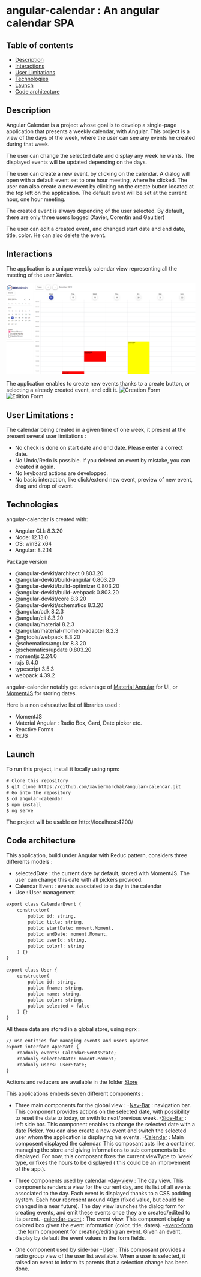 # angular-calendar : An angular calendar SPA

## Table of contents
* [Description](#description)
* [Interactions](#interactions)
* [User Limitations](#user-limitations)
* [Technologies](#technologies)
* [Launch](#launch)
* [Code architecture](#architecture)

## Description

Angular Calendar is a project whose goal is to develop a single-page application that presents a weekly calendar, with Angular.
This project is a view of the days of the week, where the user can see any events he created during that week. 

The user can change the selected date and display any week he wants. The displayed events will be updated depending on the days.

The user can create a new event, by clicking on the calendar. A dialog will open with a default event set to one hour meeting, where he clicked. The user can also create a new event by clicking on the create button located at the top left on the application. The default event will be set at the current hour, one hour meeting.

The created event is always depending of the user selected. By default, there are only three users logged (Xavier, Corentin and Gaultier)

The user can edit a created event, and changed start date and end date, title, color. He can also delete the event.

## Interactions

The application is a unique weekly calendar view representing all the meeting of the user Xavier.

![Calendar view](https://github.com/xaviermarchal/angular-calendar/blob/master/src/assets/readme/calendar.png)

The application enables to create new events thanks to a create button, or selecting a already created event, and edit it.
![Creation Form](https://github.com/xaviermarchal/angular-calendar/blob/master/src/assets/readme/event-create.png=300x350)
![Edition Form](https://github.com/xaviermarchal/angular-calendar/blob/master/src/assets/readme/event-edit.png=300x350)


## User Limitations :
The calendar being created in a given time of one week, it present at the present several user limitations :

* No check is done on start date and end date. Please enter a correct date.
* No Undo/Redo is possible. If you deleted an event by mistake, you can created it again.
* No keyboard actions are developped.
* No basic interaction, like click/extend new event, preview of new event, drag and drop of event.

## Technologies

angular-calendar is created with:
* Angular CLI: 8.3.20
* Node: 12.13.0
* OS: win32 x64
* Angular: 8.2.14

Package version
* @angular-devkit/architect          0.803.20
* @angular-devkit/build-angular      0.803.20
* @angular-devkit/build-optimizer    0.803.20
* @angular-devkit/build-webpack      0.803.20
* @angular-devkit/core               8.3.20
* @angular-devkit/schematics         8.3.20
* @angular/cdk                       8.2.3
* @angular/cli                       8.3.20
* @angular/material                  8.2.3
* @angular/material-moment-adapter   8.2.3
* @ngtools/webpack                   8.3.20
* @schematics/angular                8.3.20
* @schematics/update                 0.803.20
* momentjs							 2.24.0
* rxjs                               6.4.0
* typescript                         3.5.3
* webpack                            4.39.2

angular-calendar notably get advantage of [Material Angular](https://material.angular.io/) for UI, or [MomentJS](https://momentjs.com/)  for storing dates.

Here is a non exhasutive list of libraries used :
* MomentJS
* Material Angular : Radio Box, Card, Date picker etc. 
* Reactive Forms
* RxJS

## Launch

To run this project, install it locally using npm:

```
# Clone this repository
$ git clone https://github.com/xaviermarchal/angular-calendar.git
# Go into the repository
$ cd angular-calendar
$ npm install
$ ng serve
```

The project will be usable on http://localhost:4200/

## Code architecture

This application, build under Angular with Reduc pattern, considers three differents models : 
* selectedDate : the current date by default, stored with MomentJS. The user can change this date with all pickers provided.
* Calendar Event : events associated to a day in the calendar
* Use : User management

```
export class CalendarEvent {
    constructor(
        public id: string,
        public title: string,
        public startDate: moment.Moment,
        public endDate: moment.Moment,
        public userId: string,
        public color?: string
    ) {}
}

export class User {
    constructor(
        public id: string,
        public fname: string,
        public name: string,
        public color: string,
        public selected = false
    ) {}
}
```

All these data are stored in a global store, using ngrx :
```
// use entities for managing events and users updates
export interface AppState {
    readonly events: CalendarEventsState;
    readonly selectedDate: moment.Moment;
    readonly users: UserState;
}
```

Actions and reducers are available in the folder [Store](https://github.com/xaviermarchal/angular-calendar/tree/master/src/app/store)

This applications embeds seven different components :

* Three main components for the global view : 
   -[Nav-Bar](https://github.com/xaviermarchal/angular-calendar/tree/master/src/app/components/nav-bar) : navigation bar. This component provides actions on the selected date, with possibility to reset the date to today, or swith to next/previous week.
   -[Side-Bar](https://github.com/xaviermarchal/angular-calendar/tree/master/src/app/components/side-bar) : left side bar. This component enables to change the selected date with a date Picker. You can also create a new event and switch the selected user whom the application is displaying his events.
   -[Calendar](https://github.com/xaviermarchal/angular-calendar/tree/master/src/app/components/calendar) : Main composent displayed the calendar. This composant acts like a container, managing the store and giving informations to sub components to be displayed. For now, this composant fixes the current viewType to 'week' type, or fixes the hours to be displayed ( this could be an improvement of the app.).

* Three components used by calendar
   -[day-view](https://github.com/xaviermarchal/angular-calendar/tree/master/src/app/components/day-view) : The day view. This components renders a view for the current day, and its list of all events associated to the day. Each event is displayed thanks to a CSS padding system. Each hour represent around 40px (fixed value, but could be changed in a near future). The day view launches the dialog form for creating events, and emit these events once they are created/edited to its parent.
   -[calendar-event](https://github.com/xaviermarchal/angular-calendar/tree/master/src/app/components/calendarevent) : The event view. This component display a colored box given the event information (color, title, dates).
   -[event-form](https://github.com/xaviermarchal/angular-calendar/tree/master/src/app/components/event-form) : the form component for creating/editing an event. Given an event, display by default the event values in the form fields.

* One component used by side-bar
   -[User](https://github.com/xaviermarchal/angular-calendar/tree/master/src/app/components/users) : This composant provides a radio group view of the user list available. When a user is selected, it raised an event to inform its parents that a selection change has been done.
